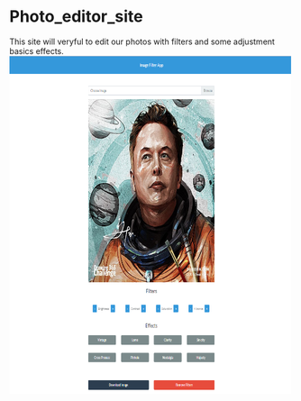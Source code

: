 # Photo_editor_site
This site will veryful to edit our photos with filters and some adjustment basics effects.
<img src="testing1.png" width="500" height="600">
